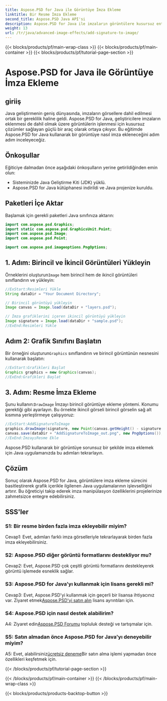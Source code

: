 ```yaml
---
title: Aspose.PSD for Java ile Görüntüye İmza Ekleme
linktitle: Bir Resme İmza Ekleme
second_title: Aspose.PSD Java API'si
description: Aspose.PSD for Java ile imzaların görüntülere kusursuz entegrasyonunu keşfedin. Adım adım kılavuzumuzu izleyin, gerekli paketleri içe aktarın ve Java uygulamanızın grafik yeteneklerini geliştirin.
weight: 13
url: /tr/java/advanced-image-effects/add-signature-to-image/
---
```


{{< blocks/products/pf/main-wrap-class >}}
{{< blocks/products/pf/main-container >}}
{{< blocks/products/pf/tutorial-page-section >}}

# Aspose.PSD for Java ile Görüntüye İmza Ekleme

## giriiş

Java geliştirmenin geniş dünyasında, imzaların görsellere dahil edilmesi ortak bir gereklilik haline geldi. Aspose.PSD for Java, geliştiricilere imzaların eklenmesi de dahil olmak üzere görüntülerin işlenmesi için kusursuz çözümler sağlayan güçlü bir araç olarak ortaya çıkıyor. Bu eğitimde Aspose.PSD for Java kullanarak bir görüntüye nasıl imza ekleneceğini adım adım inceleyeceğiz.

## Önkoşullar

Eğiticiye dalmadan önce aşağıdaki önkoşulların yerine getirildiğinden emin olun:

- Sisteminizde Java Geliştirme Kiti (JDK) yüklü.
- Aspose.PSD for Java kütüphanesi indirildi ve Java projenize kuruldu.

## Paketleri İçe Aktar

Başlamak için gerekli paketleri Java sınıfınıza aktarın:

```java
import com.aspose.psd.Graphics;
import static com.aspose.psd.GraphicsUnit.Point;
import com.aspose.psd.Image;
import com.aspose.psd.Point;

import com.aspose.psd.imageoptions.PngOptions;
```

## 1. Adım: Birincil ve İkincil Görüntüleri Yükleyin

 Örneklerini oluşturun`Image` hem birincil hem de ikincil görüntüleri sınıflandırın ve yükleyin:

```java
//ExStart:Resimleri Yükle
String dataDir = "Your Document Directory";

// Birincil görüntüyü yükleyin
Image canvas = Image.load(dataDir + "layers.psd");

// İmza grafiklerini içeren ikincil görüntüyü yükleyin
Image signature = Image.load(dataDir + "sample.psd");
//ExEnd:Resimleri Yükle
```

## Adım 2: Grafik Sınıfını Başlatın

 Bir örneğini oluşturun`Graphics` sınıflandırın ve birincil görüntünün nesnesini kullanarak başlatın:

```java
//ExStart:Grafikleri Başlat
Graphics graphics = new Graphics(canvas);
//ExEnd:Grafikleri Başlat
```

## 3. Adım: Resme İmza Ekleme

 Şunu kullanın:`DrawImage` İmzayı birincil görüntüye ekleme yöntemi. Konumu gerektiği gibi ayarlayın. Bu örnekte ikincil görseli birincil görselin sağ alt kısmına yerleştirmeye çalışıyoruz:

```java
//ExStart:AddSignatureToImage
graphics.drawImage(signature, new Point(canvas.getHeight() - signature.getHeight(), canvas.getWidth() - signature.getWidth()));
canvas.save(dataDir + "AddSignatureToImage_out.png", new PngOptions());
//ExEnd:İmzayıResme Ekle
```

Aspose.PSD kullanarak bir görüntüye sorunsuz bir şekilde imza eklemek için Java uygulamanızda bu adımları tekrarlayın.

## Çözüm

Sonuç olarak Aspose.PSD for Java, görüntülere imza ekleme sürecini basitleştirerek grafik içerikle ilgilenen Java uygulamalarının işlevselliğini artırır. Bu öğreticiyi takip ederek imza manipülasyon özelliklerini projelerinize zahmetsizce entegre edebilirsiniz.

## SSS'ler

### S1: Bir resme birden fazla imza ekleyebilir miyim?

Cevap1: Evet, adımları farklı imza görselleriyle tekrarlayarak birden fazla imza ekleyebilirsiniz.

### S2: Aspose.PSD diğer görüntü formatlarını destekliyor mu?

Cevap2: Evet, Aspose.PSD çok çeşitli görüntü formatlarını destekleyerek görüntü işlemede esneklik sağlar.

### S3: Aspose.PSD for Java'yı kullanmak için lisans gerekli mi?

 Cevap3: Evet, Aspose.PSD'yi kullanmak için geçerli bir lisansa ihtiyacınız var. Ziyaret etmek[Aspose.PSD'yi satın alın](https://purchase.aspose.com/buy) lisans ayrıntıları için.

### S4: Aspose.PSD için nasıl destek alabilirim?

 A4: Ziyaret edin[Aspose.PSD Forumu](https://forum.aspose.com/c/psd/34) topluluk desteği ve tartışmalar için.

### S5: Satın almadan önce Aspose.PSD for Java'yı deneyebilir miyim?

 A5: Evet, alabilirsiniz[ücretsiz deneme](https://releases.aspose.com/)Bir satın alma işlemi yapmadan önce özellikleri keşfetmek için.

{{< /blocks/products/pf/tutorial-page-section >}}

{{< /blocks/products/pf/main-container >}}
{{< /blocks/products/pf/main-wrap-class >}}

{{< blocks/products/products-backtop-button >}}
